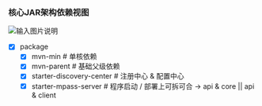 ### 核心JAR架构依赖视图
![输入图片说明](https://images.gitee.com/uploads/images/2019/1009/000659_b0861629_1468963.png "JAR.png")


- [x] package
     - [x] mvn-min     #  单核依赖
     - [x] mvn-parent  #  基础父级依赖
     - [x] starter-discovery-center     # 注册中心 & 配置中心
     - [x] starter-mpass-server         # 程序启动  / 部署上可拆可合 -> api & core || api & client